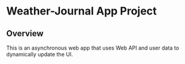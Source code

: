 # Weather-Journal App Project

## Overview
This is an asynchronous web app that uses Web API and user data to dynamically update the UI. 
